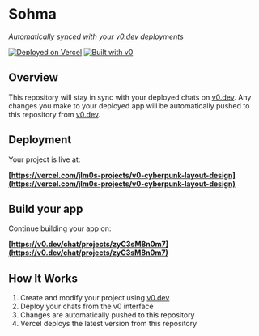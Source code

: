 # Sohma

*Automatically synced with your [v0.dev](https://v0.dev) deployments*

[![Deployed on Vercel](https://img.shields.io/badge/Deployed%20on-Vercel-black?style=for-the-badge&logo=vercel)](https://vercel.com/jlm0s-projects/v0-cyberpunk-layout-design)
[![Built with v0](https://img.shields.io/badge/Built%20with-v0.dev-black?style=for-the-badge)](https://v0.dev/chat/projects/zyC3sM8n0m7)

## Overview

This repository will stay in sync with your deployed chats on [v0.dev](https://v0.dev).
Any changes you make to your deployed app will be automatically pushed to this repository from [v0.dev](https://v0.dev).

## Deployment

Your project is live at:

**[https://vercel.com/jlm0s-projects/v0-cyberpunk-layout-design](https://vercel.com/jlm0s-projects/v0-cyberpunk-layout-design)**

## Build your app

Continue building your app on:

**[https://v0.dev/chat/projects/zyC3sM8n0m7](https://v0.dev/chat/projects/zyC3sM8n0m7)**

## How It Works

1. Create and modify your project using [v0.dev](https://v0.dev)
2. Deploy your chats from the v0 interface
3. Changes are automatically pushed to this repository
4. Vercel deploys the latest version from this repository
